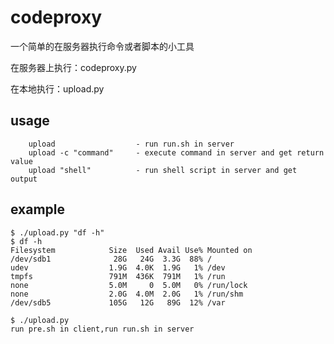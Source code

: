 # codeproxy

一个简单的在服务器执行命令或者脚本的小工具

在服务器上执行：codeproxy.py

在本地执行：upload.py



## usage

```
    upload                  - run run.sh in server
    upload -c "command"     - execute command in server and get return value
    upload "shell"          - run shell script in server and get output
```


## example


```
$ ./upload.py "df -h"
$ df -h
Filesystem            Size  Used Avail Use% Mounted on
/dev/sdb1              28G   24G  3.3G  88% /
udev                  1.9G  4.0K  1.9G   1% /dev
tmpfs                 791M  436K  791M   1% /run
none                  5.0M     0  5.0M   0% /run/lock
none                  2.0G  4.0M  2.0G   1% /run/shm
/dev/sdb5             105G   12G   89G  12% /var

$ ./upload.py
run pre.sh in client,run run.sh in server
```
